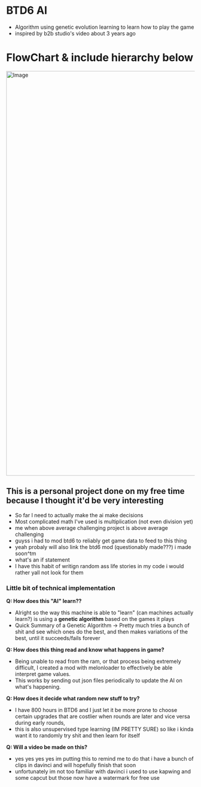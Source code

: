 # BTD6 AI 

- Algorithm using genetic evolution learning to learn how to play the game
- inspired by b2b studio's video about 3 years ago


# FlowChart & include hierarchy below

<img width="1920" height="1080" alt="Image" src="https://github.com/user-attachments/assets/4be4b520-ddb0-4b02-be17-e75336d3e701" />




## This is a personal project done on my free time because I thought it'd be very interesting
- So far I need to actually make the ai make decisions
- Most complicated math I've used is multiplication (not even division yet)
- me when above average challenging project is above average challenging
- guyss i had to mod btd6 to reliably get game data to feed to this thing
- yeah probaly will also link the btd6 mod (questionably made???) i made soon^tm
- what's an if statement
- I have this habit of writign random ass life stories in my code i would rather yall not look for them



### Little bit of technical implementation

**Q: How does this "AI" learn??**  
- Alright so the way this machine is able to "learn" (can machines actually learn?) is using a **genetic algorithm** based on the games it plays  
- Quick Summary of a Genetic Algorithm -> Pretty much tries a bunch of shit and see which ones do the best, and then makes variations of the best, until it succeeds/fails forever

**Q: How does this thing read and know what happens in game?**  
- Being unable to read from the ram, or that process being extremely difficult, I created a mod with melonloader to effectively be able interpret game values.
- This works by sending out json files periodically to update the AI on what's happening.

**Q: How does it decide what random new stuff to try?**  
- I have 800 hours in BTD6  and I just let it be more prone to choose certain upgrades that are costlier when rounds are later and vice versa during early rounds, 
- this is also unsupervised type learning (IM PRETTY SURE) so like i kinda want it to randomly try shit and then learn for itself

**Q: Will a video be made on this?**
- yes yes yes yes im putting this to remind me to do that i have a bunch of clips in davinci and will hopefully finish that soon
- unfortunately im not too familiar with davinci i used to use kapwing and some capcut but those now have a watermark for free use
